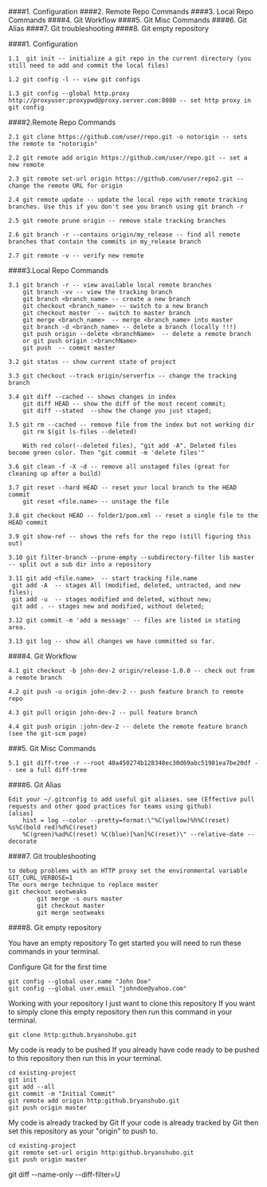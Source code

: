 ####1. Configuration
####2. Remote Repo Commands
####3. Local Repo Commands
####4. Git Workflow
####5. Git Misc Commands
####6. Git Alias
####7. Git troubleshooting
####8. Git empty repository


####1. Configuration


```
1.1  git init -- initialize a git repo in the current directory (you still need to add and commit the local files)
```
```
1.2 git config -l -- view git configs
```
```
1.3 git config --global http.proxy http://proxyuser:proxypwd@proxy.server.com:8080 -- set http proxy in git config
```

####2.Remote Repo Commands
```
2.1 git clone https://github.com/user/repo.git -o notorigin -- sets the remote to "notorigin"
```
```
2.2 git remote add origin https://github.com/user/repo.git -- set a new remote
```
```
2.3 git remote set-url origin https://github.com/user/repo2.git -- change the remote URL for origin
```
```
2.4 git remote update -- update the local repo with remote tracking branches. Use this if you don't see you branch using git branch -r
```
```
2.5 git remote prune origin -- remove stale tracking branches
```
```
2.6 git branch -r --contains origin/my_release -- find all remote branches that contain the commits in my_release branch
```
```
2.7 git remote -v -- verify new remote
```

####3.Local Repo Commands
```
3.1 git branch -r -- view available local remote branches
    git branch -vv -- view the tracking branch
    git branch <branch_name> -- create a new branch
    git checkout <branch_name> -- switch to a new branch
    git checkout master  -- switch to master branch
    git merge <branch_name>  -- merge <branch_name> into master
    git branch -d <branch_name> -- delete a branch (locally !!!)
    git push origin --delete <branchName>  -- delete a remote branch
    or git push origin :<branchName>
    git push  -- commit master
```
```
3.2 git status -- show current state of project
```
```
3.3 git checkout --track origin/serverfix -- change the tracking branch
```
```
3.4 git diff --cached -- shows changes in index
    git diff HEAD -- show the diff of the most recent commit;
    git diff --stated  --show the change you just staged;
```
```
3.5 git rm --cached -- remove file from the index but not working dir
    git rm $(git ls-files --deleted)
    
    With red color(--deleted files), "git add -A". Deleted files become green color. Then "git commit -m 'delete files'"
```
```
3.6 git clean -f -X -d -- remove all unstaged files (great for cleaning up after a build)
```

```
3.7 git reset --hard HEAD -- reset your local branch to the HEAD commit
    git reset <file.name> -- unstage the file
```
```
3.8 git checkout HEAD -- folder1/pom.xml -- reset a single file to the HEAD commit
```
```
3.9 git show-ref -- shows the refs for the repo (still figuring this out)
```

```
3.10 git filter-branch --prune-empty --subdirectory-filter lib master -- split out a sub dir into a repository
```

```
3.11 git add <file.name>  -- start tracking file.name
 git add -A  -- stages All (modified, deleted, untracted, and new files);
 git add -u  -- stages modified and deleted, without new;
 git add . -- stages new and modified, without deleted;
```

```
3.12 git commit -m 'add a message' -- files are listed in stating area.
```

```
3.13 git log -- show all changes we have committed so far.
```

####4. Git Workflow
```
4.1 git checkout -b john-dev-2 origin/release-1.0.0 -- check out from a remote branch
```

```
4.2 git push -u origin john-dev-2 -- push feature branch to remote repo
```

```
4.3 git pull origin john-dev-2 -- pull feature branch
```

```
4.4 git push origin :john-dev-2 -- delete the remote feature branch (see the git-scm page)
```

###5. Git Misc Commands
```
5.1 git diff-tree -r --root 40a450274b128348ec30d69abc51981ea7be20df -- see a full diff-tree
```

####6. Git Alias
```
Edit your ~/.gitconfig to add useful git aliases. see (Effective pull requests and other good practices for teams using github)
[alias]
    hist = log --color --pretty=format:\"%C(yellow)%h%C(reset) %s%C(bold red)%d%C(reset) 
    %C(green)%ad%C(reset) %C(blue)[%an]%C(reset)\" --relative-date --decorate
```

####7. Git troubleshooting
```
to debug problems with an HTTP proxy set the environmental variable GIT_CURL_VERBOSE=1
The ours merge technique to replace master
git checkout seotweaks
        git merge -s ours master  
        git checkout master  
        git merge seotweaks
```

####8. Git empty repository

You have an empty repository
To get started you will need to run these commands in your terminal.

Configure Git for the first time
```
git config --global user.name "John Doe"
git config --global user.email "johndoe@yahoo.com"
```
Working with your repository
I just want to clone this repository
If you want to simply clone this empty repository then run this command in your terminal.
```
git clone http:github.bryanshubo.git
```
My code is ready to be pushed
If you already have code ready to be pushed to this repository then run this in your terminal.
```
cd existing-project
git init
git add --all
git commit -m "Initial Commit"
git remote add origin http:github.bryanshubo.git
git push origin master
```

My code is already tracked by Git
If your code is already tracked by Git then set this repository as your "origin" to push to.
```
cd existing-project
git remote set-url origin http:github.bryanshubo.git
git push origin master
```
git diff --name-only --diff-filter=U
